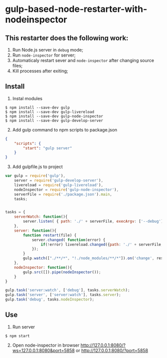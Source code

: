 # gulp-based-node-restarter-with-nodeinspector #

## This restarter does the following work: ##

1. Run Node.js server in `debug` mode;
2. Run `node-inspector` for server;
3. Automaticaly restart sever and `node-inspector` after changing source files;
4. Kill processes after exiting;


## Install ##

1. Instal modules
```
$ npm install --save-dev gulp
$ npm install --save-dev gulp-livereload
$ npm install --save-dev gulp-node-inspector
$ npm install --save-dev gulp-develop-server
```

2. Add gulp command to npm scripts to package.json
```json
{
	"scripts": {
		"start": "gulp server"
	}
}
```

3. Add gulpfile.js to project
```js
var gulp = require('gulp'),
	server = require('gulp-develop-server'),
	livereload = require('gulp-livereload'),
	nodeInspector = require('gulp-node-inspector'),
	serverFile = require('./package.json').main,
	tasks;


tasks = {
	serverWatch: function(){
		server.listen( { path: './' + serverFile, execArgv: ['--debug'] }, livereload.listen );
	},
	server: function(){
		function restart(file) {
			server.changed( function(error) {
				if(!error) livereload.changed({path: './' + serverFile, execArgv: ['--debug']});
			});
		}
		gulp.watch(["./**/*", "!./node_modules/**/*"]).on('change', restart);
	},
	nodeInspector: function(){
		gulp.src([]).pipe(nodeInspector());
	}
}

gulp.task('server:watch', ['debug'], tasks.serverWatch);
gulp.task('server', ['server:watch'], tasks.server);
gulp.task('debug', tasks.nodeInspector);
```

## Use ##
1. Run server
```
$ npm start
```

2. Open node-inspector in browser <http://127.0.0.1:8080/?ws=127.0.0.1:8080&port=5858>
or <http://127.0.0.1:8080/?port=5858>
